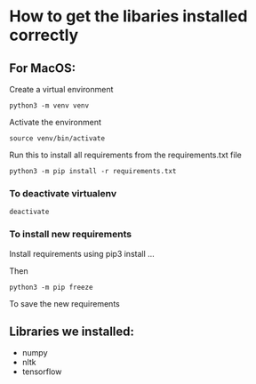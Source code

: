 # How to get the libaries installed correctly

## For MacOS:

Create a virtual environment

`python3 -m venv venv`

Activate the environment

`source venv/bin/activate`

Run this to install all requirements from the requirements.txt file

`python3 -m pip install -r requirements.txt`

### To deactivate virtualenv

`deactivate`

### To install new requirements

Install requirements using pip3 install ...

Then 

`python3 -m pip freeze`

To save the new requirements

## Libraries we installed:

- numpy
- nltk
- tensorflow
